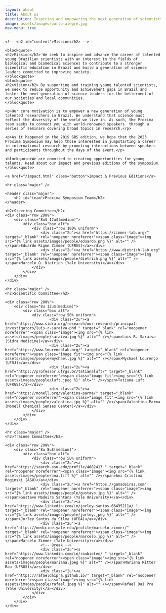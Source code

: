 ```yaml
---
layout: about
title: About us
description: Inspiring and empowering the next generation of scientists.
image: assets/images/porto-alegre.jpg
nav-menu: true
---
```


<!-- Main -->
<div id="main" class="alt">
<!-- One -->
<section id="one">
<div class="inner">
		<!-- <header class="major">
			<h1>About us</h1>
		</header> -->

<!-- Content -->
	<!-- <h2 id="content">Mission</h2> -->

	<blockquote>
	<h2>Mission</h2> We seek to inspire and advance the career of talented young Brazilian scientists with an interest in the fields of biological and biomedical sciences to contribute to a stronger scientific education in Brazil and build a generation of science leaders committed to improving society.
	</blockquote>
	<blockquote>
	<h2>Vision</h2> By supporting and training young talented scientists, we seek to reduce opportunity and achievement gaps in Brazil and foster the next generation of science leaders for the betterment of our societies and local communities.
	</blockquote>

	<p>Our core motivation is to empower a new generation of young talented researchers in Brazil. We understand that science must reflect the diversity of the world we live in. As such, the Proxima team seeks to connect you with world-renowned speakers  through a series of seminars covering broad topics in research.</p>

	<p>As it happened in the 2019 SBS edition, we hope that the 2023 Proxima Symposium may help those interested in jumpstarting a career in international research by promoting interactions between speakers and participants throughout the days of the event.</p>

	<blockquote>We are commited to creating opportunities for young talents. Read about our impact and previous editions of the symposium.</blockquote>
	
	<a href="/impact.html" class="button">Impact & Previous Editions</a>

	<hr class="major" />

	<header class="major">
		<h2 id="team">Proxima Symposium Team</h2>
	</header>

	<h2>Steering Committee</h2>
	<div class="row 200%">
		<div class="8u$ 12u$(medium)">
			<div class="box alt">
				<div class="row 100% uniform">
					<div class="2u"><a href="https://zimmer-lab.org/" target="_blank" rel="noopener noreferrer"><span class="image"><img src="{% link assets/images/people/eduardo.png %}" alt="" /></span>Eduardo Rigon Zimmer (UFRGS)</a></div>
					<div class="2u"><a href="https://www.dietrich-lab.org" target="_blank" rel="noopener noreferrer"><span class="image"><img src="{% link assets/images/people/dietrich.png %}" alt="" /></span>Marcelo O. Dietrich (Yale University)</a></div>
				</div>
			</div>
		</div>
	</div>

	<hr class="major" />
	<h2>Scientific Committee</h2>

	<div class="row 200%">
		<div class="8u 12u$(medium)">
			<div class="box alt">
				<div class="row 50% uniform">
						<div class="2u"><a href="https://www.sidra.org/research/our-research/principal-investigators/luis-r-saraiva-phd " target="_blank" rel="noopener noreferrer"><span class="image"><img src="{% link assets/images/people/saraiva.jpg %}" alt="" /></span>Luis R. Saraiva (Sidra Medicine)</a></div>
						<div class="2u"><a href="https://www.lourencolab.org/" target="_blank" rel="noopener noreferrer"><span class="image fit"><img src="{% link assets/images/people/mychael.jpg %}" alt="" /></span>Mychael Lourenço (UFRJ)</a></div>
						<div class="2u"><a href="https://professor.ufrgs.br/tatianaluft/" target="_blank" rel="noopener noreferrer"><span class="image fit"><img src="{% link assets/images/people/luft.jpeg %}" alt="" /></span>Tatiana Luft (UFRGS)</a></div>
						<div class="2u"><a href="https://monell.org/valentina-parma/" target="_blank" rel="noopener noreferrer"><span class="image fit"><img src="{% link assets/images/people/valentina.jpg %}" alt="" /></span>Valentina Parma (Monell Chemical Senses Center)</a></div>
				</div>
			</div>
		</div>
	</div>

	<hr class="major" />
	<h2>Trainee Committee</h2>

	<div class="row 200%">
		<div class="8u 8u$(medium)">
			<div class="box alt">
				<div class="row 50% uniform">
					<div class="2u"><a href="https://search.asu.edu/profile/4082413 " target="_blank" rel="noopener noreferrer"><span class="image"><img src="{% link assets/images/people/ana.tiff %}" alt="" /></span>Ana Cristina Roginski (ASU)</a></div>
					<div class="2u"><a href="https://gumadeiras.com" target="_blank" rel="noopener noreferrer"><span class="image"><img src="{% link assets/images/people/gustavo.jpg %}" alt="" /></span>Gustavo Madeira Santana (Yale University)</a></div>
					<div class="2u"><a href="https://www.linkedin.com/in/jorley-santos-66435211a/ " target="_blank" rel="noopener noreferrer"><span class="image"><img src="{% link assets/images/people/jorley.jpeg %}" alt="" /></span>Jorley Santos da Silva (UFBA)</a></div>
					<div class="2u"><a href="https://medicine.yale.edu/profile/marcelo-zimmer/" target="_blank" rel="noopener noreferrer"><span class="image"><img src="{% link assets/images/people/marcelo.jpg %}" alt="" /></span>Marcelo Zimmer (Yale University)</a></div>
					<!-- Break -->
					<div class="2u"><a href="https://www.linkedin.com/in/raubiotec/ " target="_blank" rel="noopener noreferrer"><span class="image"><img src="{% link assets/images/people/mariana.jpeg %}" alt="" /></span>Mariana Ritter Rau (UFRGS)</a></div>
					<div class="2u"><a href="https://rafaeldaipra.github.io/" target="_blank" rel="noopener noreferrer"><span class="image"><img src="{% link assets/images/people/rafael.jpeg %}" alt="" /></span>Rafael Dai Pra (Yale University)</a></div>
				</div>
			</div>
		</div>
	</div>

</div>
</section>

</div>
